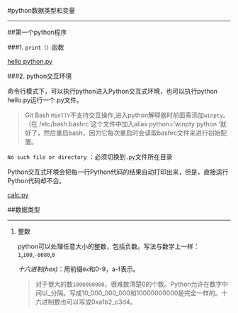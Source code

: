 #python数据类型和变量

---

##第一个python程序

###1. `print（）`函数

[hello python.py](../helloword.py "hello python")

###2. python交互环境

命令行模式下，可以执行python进入Python交互式环境，也可以执行python hello.py运行一个.py文件。

>Git Bash `MinTTY`不支持交互操作,进入python解释器时前面需添加`winpty`。（在 /etc/bash.bashrc 这个文件中加入alias python=’winpty python ‘就好了，然后重启bash，因为它每次重启时会读取bashrc文件来进行初始配置。

`No such file or directory` ：必须切换到`.py`文件所在目录

Python交互式环境会把每一行Python代码的结果自动打印出来，但是，直接运行Python代码却不会。

[calc.py](../calc.py "calc")

##数据类型

---

1. 整数

    python可以处理任意大小的整数，包括负数。写法与数学上一样：`1`,`100`,`-8080`,`0`

    *十六进制(hex)*：用前缀`0x`和0-9，a-f表示。

    >对于很大的数`1000000000`，很难数清楚0的个数。Python允许在数字中间以_分隔。写成10_000_000_000和10000000000是完全一样的。十六进制数也可以写成0xa1b2_c3d4。